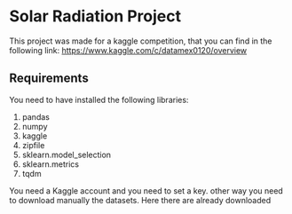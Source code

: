 # Solar Radiation Project
This project was made for a kaggle competition, that you can find in the following link:
https://www.kaggle.com/c/datamex0120/overview

## Requirements
You need to have installed the following libraries:

1. pandas
2. numpy
3. kaggle
4. zipfile
5. sklearn.model_selection
6. sklearn.metrics
7. tqdm

You need a Kaggle account and you need to set a key. other way you need to download manually the datasets. Here there are already downloaded
